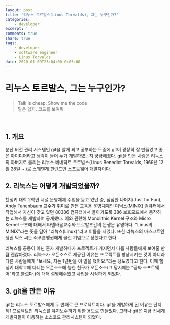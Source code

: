 ```yaml
---
layout: post
title: '리누스 토르발스(Linus Torvalds), 그는 누구인가?'
categories:
    - developer
excerpt: ' '
comments: true
share: true
tags:
    - developer
    - software engineer
    - Linus Torvalds
date: 2020-01-09T23:04:00-0:05:00
---
```


# 리누스 토르발스, 그는 누구인가?

> Talk is cheap. Show me the code<br/>
> 말은 쉽지. 코드를 보여줘

<br/>

## 1. 개요

분산 버전 관리 시스템인 git을 알게 되고 공부하는 도중에 git이 굉장히 잘 만들었고 좋은 아이디어라고 생각이 들어 누가 개발하였는지 궁금해졌다. git을 만든 사람은 리눅스의 아버지로 불리는 리누스 베네딕트 토르발스(Linus Benedict Torvalds, 1969년 12월 28일 ~ )로 스웨덴계 핀란드인 소프트웨어 개발자이다. <br/>

## 2. 리눅스는 어떻게 개발되었을까?

헬싱키 대학 2학년 시절 운영체제 수업을 듣고 있던 중, 심심한 나머지(Just for Fun), Andy Tanenbaum 교수가 취미로 만든 교육용 운영체제인 미닉스(MINIX) 컴퓨터에서 작업해서 자신이 갖고 있던 80386 컴퓨터에서 돌아가도록 386 보호모드에서 동작하는 리눅스를 개발하여 공개했다. 이와 관련해 Monolithic Kernel 구조와 Micro Kernel 구조에 대해서 타넨바움교수와 토르발즈간의 논쟁은 유명하다. "Linus의 MINIX"라는 뜻을 담아 "리눅스(Linux)"라고 이름을 지었다. 또한 리눅스의 마스코트인 펭귄 턱스 씨는 쇠푸른펭귄에게 물린 기념으로 정했다고 한다.<br/>

리눅스를 공동이 아닌 혼자 개발하다가 프로젝트가 커지면서 다름 사람들에게 보여줄 만큼 괜찮아졌다. 리눅스가 오픈소스로 제공된 이유는 프로젝트를 향상시키는 것이 아니라 다른 사람들에게 "보세요, 저는 1년반을 이 일을 했어요."라는 정도였다고 한다. 이때 헬싱키 대학교에 다니는 오픈소스에 능한 친구가 오픈소스(그 당시에는 "공짜 소프트웨어"라고 불렀다.)에 대해 설명해주었고 사업을 시작하게 되었다.<br/>

## 3. git을 만든 이유

git는 리누스 토르발스에게 두 번째로 큰 프로젝트이다. git을 개발하게 된 이유는 단지 제1 프로젝트인 리눅스를 유지보수하기 위한 용도로 만들었다. 그러나 git은 지금 전세계 개발자들이 이용하는 소스코드 관리시스템이 되었다.<br/>
